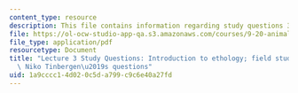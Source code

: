 ```yaml
---
content_type: resource
description: This file contains information regarding study questions 3.
file: https://ol-ocw-studio-app-qa.s3.amazonaws.com/courses/9-20-animal-behavior-fall-2013/1a9cccc14d020c5da799c9c6e40a27fd_MIT9_20F13_L3_Qs.pdf
file_type: application/pdf
resourcetype: Document
title: "Lecture 3 Study Questions: Introduction to ethology; field studies of birds;\
  \ Niko Tinbergen\u2019s questions"
uid: 1a9cccc1-4d02-0c5d-a799-c9c6e40a27fd
---
```

